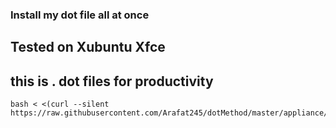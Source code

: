 ### Install my dot file all at once
## Tested on Xubuntu Xfce
## this is . dot files for productivity

    bash < <(curl --silent https://raw.githubusercontent.com/Arafat245/dotMethod/master/appliance/install.sh)
